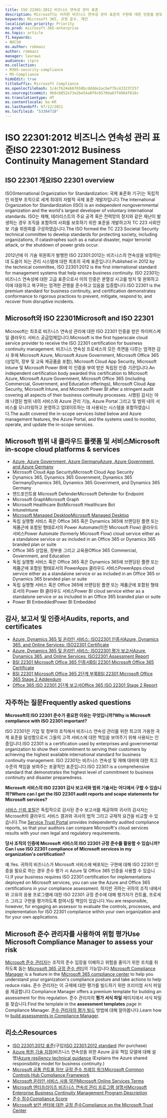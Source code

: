 ```yaml
---
title: ISO 22301:2012 비즈니스 연속성 관리 표준
description: Microsoft는 이러한 비즈니스 연속성 관리 표준의 구현에 대한 인증을 받았습니다.
keywords: Microsoft 365, 규정 준수, 제안
localization_priority: Priority
ms.prod: microsoft-365-enterprise
ms.topic: article
f1.keywords:
- NOCSH
ms.author: robmazz
author: robmazz
manager: laurawi
audience: itpro
ms.collection:
- M365-security-compliance
- MS-Compliance
hideEdit: true
titleSuffix: Microsoft Compliance
ms.openlocfilehash: 1c4cf624eb6f658bcdddde1acbef7bc43323f257
ms.sourcegitcommit: 9b0c8852e73e2be54a0f9c6570da67f4964f616c
ms.translationtype: HT
ms.contentlocale: ko-KR
ms.lasthandoff: 07/12/2021
ms.locfileid: "53384718"
---
```

# <a name="iso-223012012-business-continuity-management-standard"></a><span data-ttu-id="65787-104">ISO 22301:2012 비즈니스 연속성 관리 표준</span><span class="sxs-lookup"><span data-stu-id="65787-104">ISO 22301:2012 Business Continuity Management Standard</span></span>

## <a name="iso-22301-overview"></a><span data-ttu-id="65787-105">ISO 22301 개요</span><span class="sxs-lookup"><span data-stu-id="65787-105">ISO 22301 overview</span></span>

<span data-ttu-id="65787-106">ISO(International Organization for Standardization: 국제 표준화 기구)는 독립적인 비정부 조직으로 세계 최대의 자발적 국제 표준 개발자입니다.</span><span class="sxs-lookup"><span data-stu-id="65787-106">The International Organization for Standardization (ISO) is an independent nongovernmental organization and the world's largest developer of voluntary international standards.</span></span> <span data-ttu-id="65787-107">ISO는 재해, 테러리스트의 주요 공격 혹은 전력망의 정지와 같은 재난이 발생하는 경우 조직을 포함하여 사회를 보호하기 위한 표준을 개발하고자 TC 223 사회안보 기술 위원회를 구성하였습니다.</span><span class="sxs-lookup"><span data-stu-id="65787-107">The ISO formed the TC 223 Societal Security technical committee to develop standards for protecting society, including organizations, if catastrophes such as a natural disaster, major terrorist attack, or the shutdown of power grids occur.</span></span>

<span data-ttu-id="65787-108">2012년에 이 기술 위원회가 발행한 ISO 22301:2012는 비즈니스의 연속성을 보장하는 데 도움이 되는 관리 시스템에 대한 최초의 국제 표준입니다.</span><span class="sxs-lookup"><span data-stu-id="65787-108">Published in 2012 by the technical committee, ISO 22301:2012 is the first international standard for management systems that help ensure business continuity.</span></span> <span data-ttu-id="65787-109">ISO 22301는 비즈니스 연속성에 대한 고급 표준으로서 이의 인증은 분열성 사고를 방지 및 완화하고 이에 대응하고 복구하는 엄격한 관행을 준수하고 있음을 입증합니다.</span><span class="sxs-lookup"><span data-stu-id="65787-109">ISO 22301 is the premium standard for business continuity, and certification demonstrates conformance to rigorous practices to prevent, mitigate, respond to, and recover from disruptive incidents.</span></span>

## <a name="microsoft-and-iso-22301"></a><span data-ttu-id="65787-110">Microsoft와 ISO 22301</span><span class="sxs-lookup"><span data-stu-id="65787-110">Microsoft and ISO 22301</span></span>

<span data-ttu-id="65787-111">Microsoft는 최초로 비즈니스 연속성 관리에 대한 ISO 22301 인증을 받은 하이퍼스케일 클라우드 서비스 공급업체입니다.</span><span class="sxs-lookup"><span data-stu-id="65787-111">Microsoft is the first hyperscale cloud service provider to receive the ISO 22301 certification for business continuity management.</span></span> <span data-ttu-id="65787-112">비즈니스 연속성 프로세스의 모든 측면을 다루는 엄격한 감사 후에 Microsoft Azure, Microsoft Azure Government, Microsoft Office 365 (상업적, 정부 및 교육 제공품을 포함), Microsoft Cloud App Security, Microsoft Intune 및 Microsoft Power BI에 이 인증을 부여 받은 독립된 인증 기관입니다.</span><span class="sxs-lookup"><span data-stu-id="65787-112">An independent certification body awarded this certification to Microsoft Azure, Microsoft Azure Government, Microsoft Office 365 (including Commercial, Government, and Education offerings), Microsoft Cloud App Security, Microsoft Intune, and Microsoft Power BI after a stringent audit covering all aspects of their business continuity processes.</span></span> <span data-ttu-id="65787-113">시행된 감사는 아래 나열된 범위 내의 서비스와 Azure 관리 기능, Azure Portal 그리고 및 범위 내의 서비스를 모니터링하고 운영하고 업데이트하는 데 사용되는 시스템을 포함하였습니다.</span><span class="sxs-lookup"><span data-stu-id="65787-113">The audit covered the in-scope services listed below and Azure management features, the Azure Portal, and the systems used to monitor, operate, and update the in-scope services.</span></span>

## <a name="microsoft-in-scope-cloud-platforms--services"></a><span data-ttu-id="65787-114">Microsoft 범위 내 클라우드 플랫폼 및 서비스</span><span class="sxs-lookup"><span data-stu-id="65787-114">Microsoft in-scope cloud platforms & services</span></span>

- [<span data-ttu-id="65787-115">Azure, Azure Government, Azure Germany</span><span class="sxs-lookup"><span data-stu-id="65787-115">Azure, Azure Government, and Azure Germany</span></span>](https://aka.ms/AzureCompliance)
- <span data-ttu-id="65787-116">Microsoft Cloud App Security</span><span class="sxs-lookup"><span data-stu-id="65787-116">Microsoft Cloud App Security</span></span>
- <span data-ttu-id="65787-117">Dynamics 365, Dynamics 365 Government, Dynamics 365 Germany</span><span class="sxs-lookup"><span data-stu-id="65787-117">Dynamics 365, Dynamics 365 Government, and Dynamics 365 Germany</span></span>
- <span data-ttu-id="65787-118">엔드포인트용 Microsoft Defender</span><span class="sxs-lookup"><span data-stu-id="65787-118">Microsoft Defender for Endpoint</span></span>
- <span data-ttu-id="65787-119">Microsoft Graph</span><span class="sxs-lookup"><span data-stu-id="65787-119">Microsoft Graph</span></span>
- <span data-ttu-id="65787-120">Microsoft Healthcare Bot</span><span class="sxs-lookup"><span data-stu-id="65787-120">Microsoft Healthcare Bot</span></span>
- <span data-ttu-id="65787-121">Intune</span><span class="sxs-lookup"><span data-stu-id="65787-121">Intune</span></span>
- [<span data-ttu-id="65787-122">Microsoft Managed Desktop</span><span class="sxs-lookup"><span data-stu-id="65787-122">Microsoft Managed Desktop</span></span>](/microsoft-365/managed-desktop/intro/compliance)
- <span data-ttu-id="65787-123">독립 실행형 서비스 혹은 Office 365 혹은 Dynamics 365에 브랜딩된 플랜 또는 제품군에 포함된 형태로서의 Power Automate(이전 Microsoft Flow) 클라우드 서비스</span><span class="sxs-lookup"><span data-stu-id="65787-123">Power Automate (formerly Microsoft Flow) cloud service either as a standalone service or as included in an Office 365 or Dynamics 365 branded plan or suite</span></span>
- <span data-ttu-id="65787-124">Office 365 상업용, 정부용 그리고 교육용</span><span class="sxs-lookup"><span data-stu-id="65787-124">Office 365 Commercial, Government, and Education</span></span>
- <span data-ttu-id="65787-125">독립 실행형 서비스 혹은 Office 365 혹은 Dynamics 365에 브랜딩된 플랜 또는 제품군에 포함된 형태로서의 PowerApps 클라우드 서비스</span><span class="sxs-lookup"><span data-stu-id="65787-125">PowerApps cloud service either as a standalone service or as included in an Office 365 or Dynamics 365 branded plan or suite</span></span>
- <span data-ttu-id="65787-126">독립 실행형 서비스 혹은 Office 365에 브랜딩된 플랜 또는 제품군에 포함된 형태로서의 Power BI 클라우드 서비스</span><span class="sxs-lookup"><span data-stu-id="65787-126">Power BI cloud service either as a standalone service or as included in an Office 365 branded plan or suite</span></span>
- <span data-ttu-id="65787-127">Power BI Embedded</span><span class="sxs-lookup"><span data-stu-id="65787-127">Power BI Embedded</span></span>

## <a name="audits-reports-and-certificates"></a><span data-ttu-id="65787-128">감사, 보고서 및 인증서</span><span class="sxs-lookup"><span data-stu-id="65787-128">Audits, reports, and certificates</span></span>

- [<span data-ttu-id="65787-129">Azure, Dynamics 365 및 온라인 서비스: ISO22301 인증서</span><span class="sxs-lookup"><span data-stu-id="65787-129">Azure, Dynamics 365, and Online Services: ISO22301 Certificate</span></span>](https://aka.ms/azureiso22301cert)
- [<span data-ttu-id="65787-130">Azure, Dynamics 365 및 온라인 서비스: ISO22301 평가 보고서</span><span class="sxs-lookup"><span data-stu-id="65787-130">Azure, Dynamics 365, and Online Services: ISO22301 Assessment Report</span></span>](https://aka.ms/azureiso22301report)
- [<span data-ttu-id="65787-131">BSI 22301 Microsoft Office 365 인증서</span><span class="sxs-lookup"><span data-stu-id="65787-131">BSI 22301 Microsoft Office 365 Certificate</span></span>](https://go.microsoft.com/fwlink/p/?linkid=2092109)
- [<span data-ttu-id="65787-132">BSI 22301 Microsoft Office 365 2단계 부록</span><span class="sxs-lookup"><span data-stu-id="65787-132">BSI 22301 Microsoft Office 365 Stage 2 Addendum</span></span>](https://go.microsoft.com/fwlink/p/?linkid=2092209)
- [<span data-ttu-id="65787-133">Office 365 ISO 22301 2단계 보고서</span><span class="sxs-lookup"><span data-stu-id="65787-133">Office 365 ISO 22301 Stage 2 Report</span></span>](https://go.microsoft.com/fwlink/p/?linkid=2092211)

## <a name="frequently-asked-questions"></a><span data-ttu-id="65787-134">자주하는 질문</span><span class="sxs-lookup"><span data-stu-id="65787-134">Frequently asked questions</span></span>

<span data-ttu-id="65787-135">**Microsoft의 ISO 22301 준수가 중요한 이유는 무엇입니까?**</span><span class="sxs-lookup"><span data-stu-id="65787-135">**Why is Microsoft compliance with ISO 22301 important?**</span></span>

<span data-ttu-id="65787-136">ISO 22301은 기업 및 정부의 조직에서 비즈니스 연속성 관리를 위한 최고의 가용한 국제 표준을 달성함으로서 그들의 고객 서비스에 대한 책임을 보여주기 위해 사용되는 인증입니다.</span><span class="sxs-lookup"><span data-stu-id="65787-136">ISO 22301 is a certification used by enterprises and governmental organization to show their commitment to serving their customers by achieving the highest available international standard for business continuity management.</span></span> <span data-ttu-id="65787-137">ISO 22301는 비즈니스 연속성 및 재해 대비에 대한 최고 수준의 책임을 보여주는 포괄적인 표준입니다.</span><span class="sxs-lookup"><span data-stu-id="65787-137">ISO 22301 is a comprehensive standard that demonstrates the highest level of commitment to business continuity and disaster preparedness.</span></span>

<span data-ttu-id="65787-138">**Microsoft 서비스의 ISO 22301 감사 보고서와 범위 기술서는 어디에서 구할 수 있습니까?**</span><span class="sxs-lookup"><span data-stu-id="65787-138">**Where can I get the ISO 22301 audit reports and scope statements for Microsoft services?**</span></span>

<span data-ttu-id="65787-139">[서비스 신뢰 포털](https://aka.ms/stphelp)은 독립적으로 감사된 준수 보고서를 제공하여 귀사의 감사자는 Microsoft의 클라우드 서비스 결과와 귀사의 법적 그리고 규제적 요건을 비교할 수 있습니다.</span><span class="sxs-lookup"><span data-stu-id="65787-139">The [Service Trust Portal](https://aka.ms/stphelp) provides independently audited compliance reports, so that your auditors can compare Microsoft's cloud services results with your own legal and regulatory requirements.</span></span>

<span data-ttu-id="65787-140">**당사 조직의 인증에 Microsoft 서비스의 ISO 22301 규정 준수를 활용할 수 있습니까?**</span><span class="sxs-lookup"><span data-stu-id="65787-140">**Can I use ISO 22301 compliance of Microsoft services in my organization's certification?**</span></span>

<span data-ttu-id="65787-141">예.</span><span class="sxs-lookup"><span data-stu-id="65787-141">Yes.</span></span> <span data-ttu-id="65787-142">귀하의 비즈니스가 Microsoft 서비스에 배포되는 구현에 대해 ISO 22301 인증을 필요로 하는 경우 준수 평가 시 Azure 및 Office 365 인증을 사용할 수 있습니다.</span><span class="sxs-lookup"><span data-stu-id="65787-142">If your business requires ISO 22301 certification for implementations deployed on Microsoft services, you can use the Azure and Office 365 certifications in your compliance assessment.</span></span> <span data-ttu-id="65787-143">하지만 귀하는 귀하의 조직 내에서와 고유의 응용 프로그램에 대한 ISO 22301 규정 준수에 대해 평가자가 컨트롤, 프로세스 그리고 구현을 평가하도록 참여시킬 책임이 있습니다.</span><span class="sxs-lookup"><span data-stu-id="65787-143">You are responsible, however, for engaging an assessor to evaluate the controls, processes, and implementation for ISO 22301 compliance within your own organization and for your own applications.</span></span>

## <a name="use-microsoft-compliance-manager-to-assess-your-risk"></a><span data-ttu-id="65787-144">Microsoft 준수 관리자를 사용하여 위험 평가</span><span class="sxs-lookup"><span data-stu-id="65787-144">Use Microsoft Compliance Manager to assess your risk</span></span>

<span data-ttu-id="65787-145">[Microsoft 준수 관리자](/microsoft-365/compliance/compliance-manager)는 조직의 준수 입장을 이해하고 위험을 줄이기 위한 조치를 취하도록 돕는 [Microsoft 365 규정 준수 센터](/microsoft-365/compliance/microsoft-365-compliance-center)의 기능입니다.</span><span class="sxs-lookup"><span data-stu-id="65787-145">[Microsoft Compliance Manager](/microsoft-365/compliance/compliance-manager) is a feature in the [Microsoft 365 compliance center](/microsoft-365/compliance/microsoft-365-compliance-center) to help you understand your organization's compliance posture and take actions to help reduce risks.</span></span> <span data-ttu-id="65787-146">준수 관리자는 이 규제에 대한 평가를 빌드하기 위한 프리미엄 서식 파일을 제공합니다.</span><span class="sxs-lookup"><span data-stu-id="65787-146">Compliance Manager offers a premium template for building an assessment for this regulation.</span></span> <span data-ttu-id="65787-147">준수 관리자의 **평가 서식 파일** 페이지에서 서식 파일을 찾습니다.</span><span class="sxs-lookup"><span data-stu-id="65787-147">Find the template in the **assessment templates** page in Compliance Manager.</span></span> <span data-ttu-id="65787-148">[준수 관리자의 평가 빌드](/microsoft-365/compliance/compliance-manager-assessments) 방법에 대해 알아봅니다.</span><span class="sxs-lookup"><span data-stu-id="65787-148">Learn how to [build assessments in Compliance Manager](/microsoft-365/compliance/compliance-manager-assessments).</span></span>

## <a name="resources"></a><span data-ttu-id="65787-149">리소스</span><span class="sxs-lookup"><span data-stu-id="65787-149">Resources</span></span>

- <span data-ttu-id="65787-150">[ISO 22301:2012 표준](https://www.iso.org/iso/home/store/catalogue_tc/catalogue_detail.htm?csnumber=50038)(구입)</span><span class="sxs-lookup"><span data-stu-id="65787-150">[ISO 22301:2012 standard](https://www.iso.org/iso/home/store/catalogue_tc/catalogue_detail.htm?csnumber=50038) (for purchase)</span></span>
- <span data-ttu-id="65787-151">[Azure 복원 기술 지침](/azure/architecture/framework/resiliency/overview)(비즈니스 연속성을 위한 Azure 공유 책임 모델에 대해 설명)</span><span class="sxs-lookup"><span data-stu-id="65787-151">[Azure resiliency technical guidance](/azure/architecture/framework/resiliency/overview) (Explains the Azure shared responsibility model for business continuity.)</span></span>
- [<span data-ttu-id="65787-152">Microsoft 공통 컨트롤 허브 규정 준수 프레임 워크</span><span class="sxs-lookup"><span data-stu-id="65787-152">Microsoft Common Controls Hub Compliance Framework</span></span>](https://www.microsoft.com/trustcenter/common-controls-hub)
- [<span data-ttu-id="65787-153">Microsoft 온라인 서비스 사용 약관</span><span class="sxs-lookup"><span data-stu-id="65787-153">Microsoft Online Services Terms</span></span>](https://aka.ms/Online-Services-Terms)
- [<span data-ttu-id="65787-154">Microsoft 엔터프라이즈 비즈니스 연속성 관리 프로그램 설명서</span><span class="sxs-lookup"><span data-stu-id="65787-154">Microsoft Enterprise Business Continuity Management Program Description</span></span>](https://go.microsoft.com/fwlink/p/?linkid=2092212)
- [<span data-ttu-id="65787-155">준수 점수</span><span class="sxs-lookup"><span data-stu-id="65787-155">Compliance Score</span></span>](/microsoft-365/compliance/compliance-manager)
- [<span data-ttu-id="65787-156">Microsoft 보안 센터에 대한 규정 준수</span><span class="sxs-lookup"><span data-stu-id="65787-156">Compliance on the Microsoft Trust Center</span></span>](https://www.microsoft.com/trust-center/compliance/compliance-overview)
